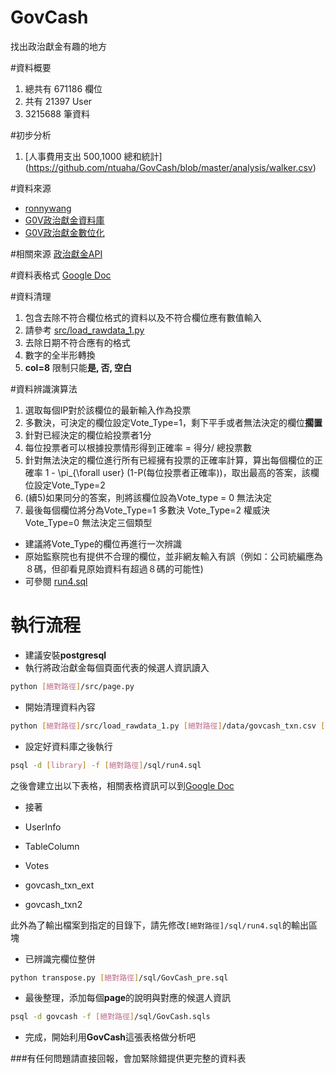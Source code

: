 GovCash
=========

找出政治獻金有趣的地方

#資料概要

1. 總共有 671186  欄位
2. 共有  21397  User
3. 3215688 筆資料

#初步分析

1. [人事費用支出 500,1000 總和統計] (https://github.com/ntuaha/GovCash/blob/master/analysis/walker.csv)

#資料來源

- [ronnywang](http://ronny.tw/)
- [G0V政治獻金資料庫](http://campaign-finance.g0v.lackneets.tw/)
- [G0V政治獻金數位化](http://campaign-finance.g0v.ctiml.tw/)

#相關來源
[政治獻金API](http://campaign-finance.g0v.ronny.tw/)

#資料表格式
[Google Doc](https://docs.google.com/spreadsheets/d/15TwXSiI1enBaMWv0WeHTZ3FbLPEmKEAWYGNszDaJXhk/edit#gid=0)

#資料清理

1. 包含去除不符合欄位格式的資料以及不符合欄位應有數值輸入
2. 請參考 [src/load_rawdata_1.py](https://github.com/ntuaha/GovCash/blob/master/src/load_rawdata_1.py)
3. 去除日期不符合應有的格式
4. 數字的全半形轉換
5. **col=8** 限制只能**是, 否, 空白**



 


#資料辨識演算法

1. 選取每個IP對於該欄位的最新輸入作為投票
2. 多數決，可決定的欄位設定Vote_Type=1，剩下平手或者無法決定的欄位**擱置**
3. 針對已經決定的欄位給投票者1分
4. 每位投票者可以根據投票情形得到正確率 = 得分/ 總投票數
5. 針對無法決定的欄位進行所有已經擁有投票的正確率計算，算出每個欄位的正確率 1 - \pi_{\forall user} (1-P(每位投票者正確率))，取出最高的答案，該欄位設定Vote_Type=2
6. (續5)如果同分的答案，則將該欄位設為Vote_type = 0  無法決定
7. 最後每個欄位將分為Vote_Type=1 多數決  Vote_Type=2 權威決  Vote_Type=0 無法決定三個類型

- 建議將Vote_Type的欄位再進行一次辨識
- 原始監察院也有提供不合理的欄位，並非網友輸入有誤（例如：公司統編應為８碼，但卻看見原始資料有超過８碼的可能性)
- 可參閱 [run4.sql](https://github.com/ntuaha/GovCash/blob/master/sql/run4.sql)

# 執行流程

- 建議安裝**postgresql** 
- 執行將政治獻金每個頁面代表的候選人資訊讀入
```sh
python [絕對路徑]/src/page.py
```
- 開始清理資料內容
```sh
python [絕對路徑]/src/load_rawdata_1.py [絕對路徑]/data/govcash_txn.csv [絕對路徑]/sql/createRaw_1.sql
```




- 設定好資料庫之後執行

```sh
psql -d [library] -f [絕對路徑]/sql/run4.sql
```
之後會建立出以下表格，相關表格資訊可以到[Google Doc](https://docs.google.com/spreadsheets/d/15TwXSiI1enBaMWv0WeHTZ3FbLPEmKEAWYGNszDaJXhk/edit#gid=0)

- 接著

- UserInfo
- TableColumn
- Votes
- govcash_txn_ext
- govcash_txn2

此外為了輸出檔案到指定的目錄下，請先修改`[絕對路徑]/sql/run4.sql`的輸出區塊

- 已辨識完欄位整併

```sh
python transpose.py [絕對路徑]/sql/GovCash_pre.sql
```

- 最後整理，添加每個**page**的說明與對應的候選人資訊

```sh
psql -d govcash -f [絕對路徑]/sql/GovCash.sqls
```

- 完成，開始利用**GovCash**這張表格做分析吧






###有任何問題請直接回報，會加緊除錯提供更完整的資料表